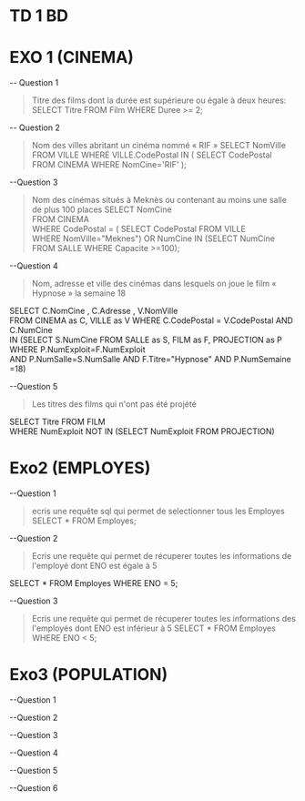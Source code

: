 # TD 1 BD

# EXO 1 (CINEMA)
-- Question 1

>Titre des films dont la durée est supérieure ou égale à deux heures:
    SELECT Titre
   FROM Film
   WHERE Duree >= 2;
   
-- Question 2

>Nom des villes abritant un cinéma nommé « RIF »
  SELECT NomVille
  FROM VILLE 
  WHERE VILLE.CodePostal 
  IN (
        SELECT CodePostal 
        FROM CINEMA 
        WHERE NomCine='RIF'
        );
        
--Question 3

> Nom des cinémas situés à Meknès ou contenant au moins une salle de plus 100 places
 SELECT  NomCine  
 FROM  CINEMA  
 WHERE  CodePostal = ( SELECT  CodePostal FROM VILLE  
 WHERE  NomVille="Meknes") 
 OR  NumCine  IN 
     (SELECT  NumCine  FROM  SALLE  WHERE  Capacite >=100);

--Question 4

> Nom, adresse et ville des cinémas dans lesquels on joue le film « Hypnose » la semaine 18

  SELECT C.NomCine , C.Adresse , V.NomVille  
  FROM  CINEMA  as C, VILLE  as V 
  WHERE C.CodePostal = V.CodePostal 
  AND C.NumCine  
  IN (SELECT S.NumCine  FROM  SALLE  as S, FILM as F, PROJECTION  as P 
  WHERE P.NumExploit=F.NumExploit  
  AND P.NumSalle=S.NumSalle
  AND F.Titre="Hypnose" 
  AND P.NumSemaine =18)
  
  --Question 5
  
  > Les titres des films qui n'ont pas été projété
  
  SELECT  Titre  FROM  FILM  
  WHERE  NumExploit  NOT IN (SELECT  NumExploit  FROM  PROJECTION)
  
  # Exo2 (EMPLOYES)
  
  --Question 1
  > ecris une requête sql qui permet de selectionner tous les Employes
  SELECT * FROM Employes;
  
  --Question 2
  
  > Ecris une requête qui permet de récuperer toutes les informations de l'employé dont ENO est égale à 5
  
 SELECT *
 FROM Employes
 WHERE ENO = 5;
 
 --Question 3
 
 > Ecris une requête qui permet de récuperer toutes les informations des l'employés dont ENO est inférieur à 5
  SELECT *
 FROM Employes
 WHERE ENO < 5;
 
 # Exo3 (POPULATION)
 
  --Question 1
  >>
  --Question 2
  >>
  --Question 3
  >>
  --Question 4
  >>
  --Question 5
  >>
  --Question 6
  >>
  
  
  
    
